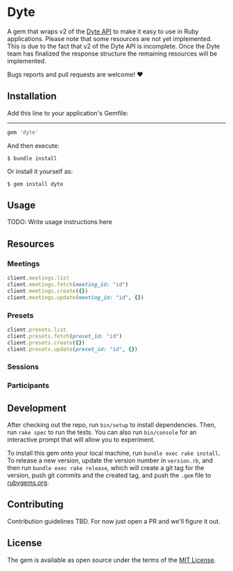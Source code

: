 # Dyte

A gem that wraps v2 of the [Dyte API](https://docs.dyte.io/api/#/) to make it easy to use in Ruby applications.
Please note that some resources are not yet implemented. This is due to the fact that v2 of the Dyte API is incomplete. Once the Dyte team has finalized the response structure the remaining resources will be implemented.

Bugs reports and pull requests are welcome! ❤️

## Installation

Add this line to your application's Gemfile:
****
```ruby
gem 'dyte'
```

And then execute:

    $ bundle install

Or install it yourself as:

    $ gem install dyte

## Usage

TODO: Write usage instructions here

## Resources
### Meetings
```ruby
client.meetings.list
client.meetings.fetch(meeting_id: "id")
client.meetings.create({})
client.meetings.update(meeting_id: "id", {})
```
### Presets
```ruby
client.presets.list
client.presets.fetch(preset_id: "id")
client.presets.create({})
client.presets.update(preset_id: "id", {})
```
### Sessions
### Participants

## Development

After checking out the repo, run `bin/setup` to install dependencies. Then, run `rake spec` to run the tests. You can also run `bin/console` for an interactive prompt that will allow you to experiment.

To install this gem onto your local machine, run `bundle exec rake install`. To release a new version, update the version number in `version.rb`, and then run `bundle exec rake release`, which will create a git tag for the version, push git commits and the created tag, and push the `.gem` file to [rubygems.org](https://rubygems.org).

## Contributing

Contribution guidelines TBD. For now just open a PR and we'll figure it out.

## License

The gem is available as open source under the terms of the [MIT License](https://opensource.org/licenses/MIT).
